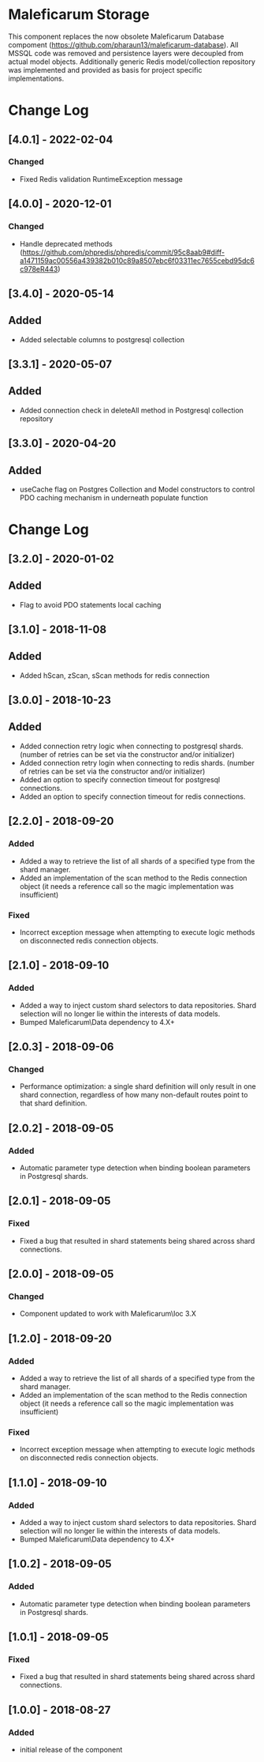 # Maleficarum Storage

This component replaces the now obsolete Maleficarum Database compoment (https://github.com/pharaun13/maleficarum-database). All MSSQL code was removed and persistence layers were decoupled from actual model objects. Additionally generic Redis model/collection repository was implemented and provided as basis for project specific implementations.

# Change Log

## [4.0.1] - 2022-02-04
### Changed
- Fixed Redis validation RuntimeException message

## [4.0.0] - 2020-12-01
### Changed
- Handle deprecated methods (https://github.com/phpredis/phpredis/commit/95c8aab9#diff-a1471159ac00556a439382b010c89a8507ebc6f03311ec7655cebd95dc6c978eR443)

## [3.4.0] - 2020-05-14
## Added
- Added selectable columns to postgresql collection

## [3.3.1] - 2020-05-07
## Added
- Added connection check in deleteAll method in Postgresql collection repository

## [3.3.0] - 2020-04-20
## Added
- useCache flag on Postgres Collection and Model constructors to control PDO caching mechanism in underneath populate function

# Change Log
## [3.2.0] - 2020-01-02
## Added
- Flag to avoid PDO statements local caching

## [3.1.0] - 2018-11-08
## Added
- Added hScan, zScan, sScan methods for redis connection

## [3.0.0] - 2018-10-23
## Added
- Added connection retry logic when connecting to postgresql shards. (number of retries can be set via the constructor and/or initializer)
- Added connection retry login when connecting to redis shards. (number of retries can be set via the constructor and/or initializer)
- Added an option to specify connection timeout for postgresql connections.
- Added an option to specify connection timeout for redis connections.

## [2.2.0] - 2018-09-20
### Added
- Added a way to retrieve the list of all shards of a specified type from the shard manager.
- Added an implementation of the scan method to the Redis connection object (it needs a reference call so the magic implementation was insufficient)
### Fixed
- Incorrect exception message when attempting to execute logic methods on disconnected redis connection objects.

## [2.1.0] - 2018-09-10
### Added
- Added a way to inject custom shard selectors to data repositories. Shard selection will no longer lie within the interests of data models.
- Bumped Maleficarum\Data dependency to 4.X+

## [2.0.3] - 2018-09-06
### Changed
- Performance optimization: a single shard definition will only result in one shard connection, regardless of how many non-default routes point to that shard definition.

## [2.0.2] - 2018-09-05
### Added
- Automatic parameter type detection when binding boolean parameters in Postgresql shards.

## [2.0.1] - 2018-09-05
### Fixed
- Fixed a bug that resulted in shard statements being shared across shard connections. 

## [2.0.0] - 2018-09-05
### Changed
- Component updated to work with Maleficarum\Ioc 3.X

## [1.2.0] - 2018-09-20
### Added
- Added a way to retrieve the list of all shards of a specified type from the shard manager.
- Added an implementation of the scan method to the Redis connection object (it needs a reference call so the magic implementation was insufficient)
### Fixed
- Incorrect exception message when attempting to execute logic methods on disconnected redis connection objects.

## [1.1.0] - 2018-09-10
### Added
- Added a way to inject custom shard selectors to data repositories. Shard selection will no longer lie within the interests of data models.
- Bumped Maleficarum\Data dependency to 4.X+

## [1.0.2] - 2018-09-05
### Added
- Automatic parameter type detection when binding boolean parameters in Postgresql shards.

## [1.0.1] - 2018-09-05
### Fixed
- Fixed a bug that resulted in shard statements being shared across shard connections.

## [1.0.0] - 2018-08-27
### Added
- initial release of the component
